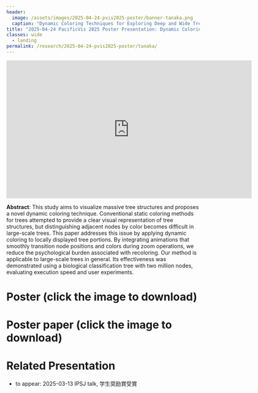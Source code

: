 ```yaml
---
header:
  image: /assets/images/2025-04-24-pvis2025-poster/banner-tanaka.png
  caption: "Dynamic Coloring Techniques ​for Exploring Deep and Wide Tree Structure"
title: "2025-04-24 PacificVis 2025 Poster Presentation: Dynamic Coloring Techniques ​for Exploring Deep and Wide Tree Structures​"
classes: wide
  - landing
permalink: /research/2025-04-24-pvis2025-poster/tanaka/
---
```


<!-- iframe src="https://player.vimeo.com/video/938008202?h=af2dbe2dd6" width="640" height="564" frameborder="0" allow="autoplay; fullscreen" allowfullscreen></iframe -->

<iframe src="https://player.vimeo.com/video/1076642049?h=052fa372d5" width="640" height="360" frameborder="0" allow="autoplay; fullscreen" allowfullscreen></iframe>

**Abstract**: This study aims to visualize massive tree structures and proposes a novel dynamic coloring technique. Conventional static coloring methods for trees attempted to provide a clear visual representation of tree structures, but distinguishing adjacent nodes by color becomes difficult in large-scale trees. This paper addresses this issue by applying dynamic coloring to locally displayed tree portions. By integrating animations that smoothly transition node positions and colors during zoom operations, we reduce the psychological burden associated with recoloring. Our method is applicable to large-scale trees in general. Its effectiveness was demonstrated using a biological classification tree with two million nodes, evaluating execution speed and user experiments.

# Poster (click the image to download)

<!-- a href="https://www.dropbox.com/scl/fi/tl6zny0ebn76hx9k3uksc/2024-04-24-pvis-poster.pdf?rlkey=rac12gl8neyt15tb844etobgo&dl=0"><img src="/smartnova/assets/images/2024-04-24-pvis2024-poster/80days-poster.png"></a -->

# Poster paper (click the image to download)

<!-- a alt="Poster paper" href="https://www.dropbox.com/scl/fi/qerxwie1tgwdw0vtfkfy8/pvis2024_poster_80days.pdf?rlkey=fnmq4ikxr69mcb60o03bbkj9f&dl=0"><img src="/smartnova/assets/images/2024-04-24-pvis2024-poster/80days-paper.png"></a -->


# Related Presentation

- to appear: 2025-03-13 IPSJ talk, 学生奨励賞受賞
